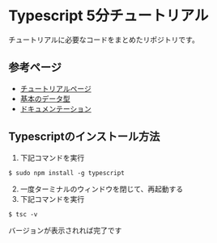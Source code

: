 # Typescript 5分チュートリアル
チュートリアルに必要なコードをまとめたリポジトリです。

## 参考ページ
- [チュートリアルページ](https://www.typescriptlang.org/docs/handbook/typescript-in-5-minutes.html)
- [基本のデータ型](https://www.typescriptlang.org/docs/handbook/basic-types.html)
- [ドキュメンテーション](https://github.com/Microsoft/TypeScript/blob/master/doc/spec.md)


## Typescriptのインストール方法
1. 下記コマンドを実行
```
$ sudo npm install -g typescript
```
2. 一度ターミナルのウィンドウを閉じて、再起動する
3. 下記コマンドを実行
```
$ tsc -v
```
バージョンが表示されれば完了です




